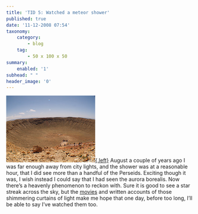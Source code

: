```yaml
---
title: 'TID 5: Watched a meteor shower'
published: true
date: '11-12-2008 07:54'
taxonomy:
    category:
        - blog
    tag:
        - 50 x 100 x 50
summary:
    enabled: '1'
subhead: " "
header_image: '0'
---
```


[![458435905_0eb75520cb_m.jpg](458435905-0eb75520cb-m.jpg){.left}](https://flickr.com/photos/verismovita/458435905/) August a couple of years ago I was far enough away from city lights, and the shower was at a reasonable hour, that I did see more than a handful of the Perseids. Exciting though it was, I wish instead I could say that I had seen the aurora borealis. Now there’s a heavenly phenomenon to reckon with. Sure it is good to see a star streak across the sky, but the [movies](https://www.youtube.com/watch?v=qIXs6Sh0DKs) and written accounts of those shimmering curtains of light make me hope that one day, before too long, I’ll be able to say I’ve watched them too.
